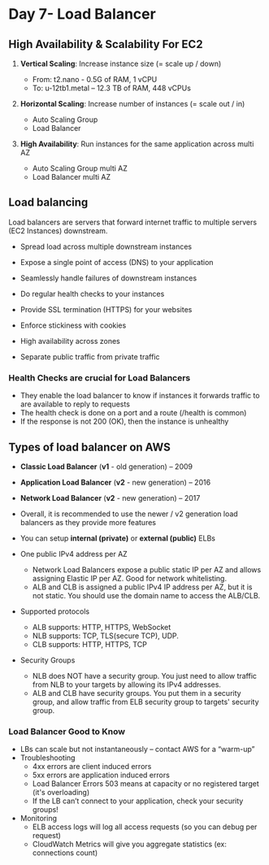 # Day 7- Load Balancer

## High Availability & Scalability For EC2
1. **Vertical Scaling**: Increase instance size (= scale up / down)
    - From: t2.nano - 0.5G of RAM, 1 vCPU
    - To: u-12tb1.metal – 12.3 TB of RAM, 448 vCPUs

2. **Horizontal Scaling**: Increase number of instances (= scale out / in)
    - Auto Scaling Group
    - Load Balancer

3. **High Availability**: Run instances for the same application across multi AZ
    - Auto Scaling Group multi AZ
    - Load Balancer multi AZ
    
## Load balancing
Load balancers are servers that forward internet traffic to multiple
servers (EC2 Instances) downstream.
- Spread load across multiple downstream instances 
  
- Expose a single point of access (DNS) to your application

- Seamlessly handle failures of downstream instances

- Do regular health checks to your instances

- Provide SSL termination (HTTPS) for your websites

- Enforce stickiness with cookies

- High availability across zones

- Separate public traffic from private traffic

### Health Checks are crucial for Load Balancers
- They enable the load balancer to know if instances it forwards traffic to
are available to reply to requests
- The health check is done on a port and a route (/health is common)
- If the response is not 200 (OK), then the instance is unhealthy

## Types of load balancer on AWS
- **Classic Load Balancer** (**v1** - old generation) – 2009
- **Application Load Balancer** (**v2** - new generation) – 2016
- **Network Load Balancer** (**v2** - new generation) – 2017
- Overall, it is recommended to use the newer / v2 generation load balancers as they
provide more features
- You can setup **internal (private)** or **external (public)** ELBs


- One public IPv4 address per AZ
    - Network Load Balancers expose a public static IP per AZ and allows assigning Elastic IP per AZ. Good for network whitelisting.
    - ALB and CLB is assigned a public IPv4 IP address per AZ, but it is not static. You should use the domain name to access the ALB/CLB.


- Supported protocols
  - ALB supports: HTTP, HTTPS, WebSocket
  - NLB supports: TCP, TLS(secure TCP), UDP.
  - CLB supports: HTTP, HTTPS, TCP


- Security Groups
    - NLB does NOT have a security group. You just need to allow traffic from NLB to your targets by allowing its IPv4 addresses.
    - ALB and CLB have security groups. You put them in a security group, and allow traffic from ELB security group to targets' security group.

### Load Balancer Good to Know
- LBs can scale but not instantaneously – contact AWS for a “warm-up”
- Troubleshooting
    - 4xx errors are client induced errors
    - 5xx errors are application induced errors
    - Load Balancer Errors 503 means at capacity or no registered target (it's overloading)
    - If the LB can’t connect to your application, check your security groups!
- Monitoring
    - ELB access logs will log all access requests (so you can debug per request)
    - CloudWatch Metrics will give you aggregate statistics (ex: connections count)
  

